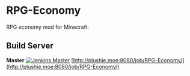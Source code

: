 # RPG-Economy

RPG economy mod for Minecraft. 

## Build Server
**Master**
[![Jenkins Master](https://img.shields.io/jenkins/s/http/plushie.moe:8080/job/RPG-Economy.svg)](http://plushie.moe:8080/job/RPG-Economy/)
[http://plushie.moe:8080/job/RPG-Economy/](http://plushie.moe:8080/job/RPG-Economy/)